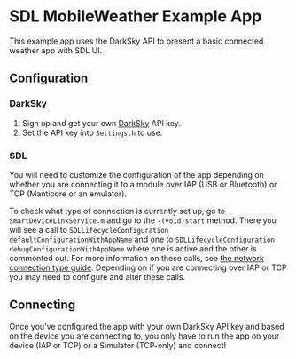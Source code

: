 # SDL MobileWeather Example App

This example app uses the DarkSky API to present a basic connected weather app with SDL UI.

## Configuration

### DarkSky
1. Sign up and get your own [DarkSky](https://www.darksky.net/dev) API key.
1. Set the API key into `Settings.h` to use.

### SDL
You will need to customize the configuration of the app depending on whether you are connecting it to a module over IAP (USB or Bluetooth) or TCP (Manticore or an emulator).

To check what type of connection is currently set up, go to `SmartDeviceLinkService.m` and go to the `-(void)start` method. There you will see a call to `SDLLifecycleConfiguration defaultConfigurationWithAppName` and one to `SDLLifecycleConfiguration debugConfigurationWithAppName` where one is active and the other is commented out. For more information on these calls, see [the network connection type guide](https://smartdevicelink.com/en/guides/iOS/getting-started/integration-basics/#network-connection-type). Depending on if you are connecting over IAP or TCP you may need to configure and alter these calls.

## Connecting
Once you've configured the app with your own DarkSky API key and based on the device you are connecting to, you only have to run the app on your device (IAP or TCP) or a Simulator (TCP-only) and connect!
